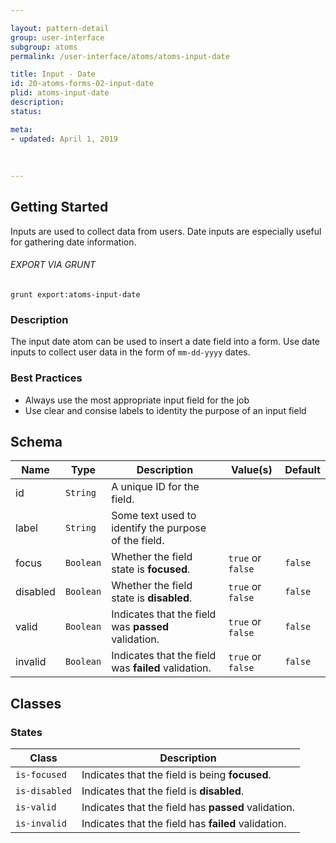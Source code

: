```yaml
---

layout: pattern-detail
group: user-interface
subgroup: atoms
permalink: /user-interface/atoms/atoms-input-date

title: Input - Date
id: 20-atoms-forms-02-input-date
plid: atoms-input-date
description: 
status: 

meta:
- updated: April 1, 2019
  
  
  
---
```



## Getting Started

Inputs are used to collect data from users. Date inputs are especially useful for gathering date information.

###### EXPORT VIA GRUNT

```
grunt export:atoms-input-date
```


### Description

The input date atom can be used to insert a date field into a form. Use date inputs to collect user data in the form of `mm-dd-yyyy` dates.


### Best Practices

- Always use the most appropriate input field for the job
- Use clear and consise labels to identity the purpose of an input field


## Schema

| Name        | Type      | Description                                           | Value(s)            | Default   |
|-------------|-----------|-------------------------------------------------------|---------------------|-----------|
| id          | `String`  | A unique ID for the field.                            |                     |           |
| label       | `String`  | Some text used to identify the purpose of the field.  |                     |           |
| focus       | `Boolean` | Whether the field state is **focused**.               | `true` or `false`   | `false`   |
| disabled    | `Boolean` | Whether the field state is **disabled**.              | `true` or `false`   | `false`   |
| valid       | `Boolean` | Indicates that the field was **passed** validation.   | `true` or `false`   | `false`   |
| invalid     | `Boolean` | Indicates that the field was **failed** validation.   | `true` or `false`   | `false`   |


## Classes

### States

| Class             | Description                                                           |
|-------------------|-----------------------------------------------------------------------|
| `is-focused`      | Indicates that the field is being **focused**.                        |
| `is-disabled`     | Indicates that the field is **disabled**.                             |
| `is-valid`        | Indicates that the field has **passed** validation.                   |
| `is-invalid`      | Indicates that the field has **failed** validation.                   |
